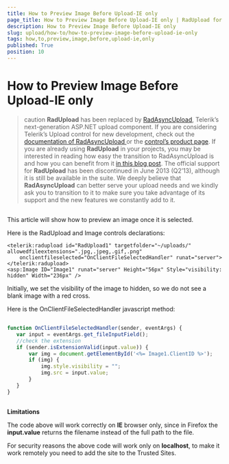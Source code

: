 ```yaml
---
title: How to Preview Image Before Upload-IE only
page_title: How to Preview Image Before Upload-IE only | RadUpload for ASP.NET AJAX Documentation
description: How to Preview Image Before Upload-IE only
slug: upload/how-to/how-to-preview-image-before-upload-ie-only
tags: how,to,preview,image,before,upload-ie,only
published: True
position: 10
---
```


# How to Preview Image Before Upload-IE only



>caution  **RadUpload** has been replaced by [RadAsyncUpload](https://demos.telerik.com/aspnet-ajax/asyncupload/examples/overview/defaultcs.aspx), Telerik’s next-generation ASP.NET upload component. If you are considering Telerik’s Upload control for new development, check out the [documentation of RadAsyncUpload ](https://www.telerik.com/help/aspnet-ajax/asyncupload-overview.html) or the [control’s product page](https://www.telerik.com/products/aspnet-ajax/asyncupload.aspx). If you are already using **RadUpload** in your projects, you may be interested in reading how easy the transition to RadAsyncUpload is and how you can benefit from it [in this blog post](https://blogs.telerik.com/blogs/12-12-05/the-case-of-telerik-s-new-old-asp.net-ajax-upload-control-radasyncupload). The official support for **RadUpload** has been discontinued in June 2013 (Q2’13), although it is still be available in the suite. We deeply believe that **RadAsyncUpload** can better serve your upload needs and we kindly ask you to transition to it to make sure you take advantage of its support and the new features we constantly add to it.
>


## 

This article will show how to preview an image once it is selected.

Here is the RadUpload and Image controls declarations:

````ASPNET
<telerik:radupload id="RadUpload1" targetfolder="~/uploads/" allowedfileextensions=".jpg,.jpeg,.gif,.png"
    onclientfileselected="OnClientFileSelectedHandler" runat="server"></telerik:radupload>
<asp:Image ID="Image1" runat="server" Height="56px" Style="visibility: hidden" Width="236px" />
````



Initially, we set the visibility of the image to hidden, so we do not see a blank image with a red cross.

Here is the OnClientFileSelectedHandler javascript method:

````JavaScript
	     	
function OnClientFileSelectedHandler(sender, eventArgs) { 
   var input = eventArgs.get_fileInputField();
   //check the extension    
   if (sender.isExtensionValid(input.value)) {
       var img = document.getElementById('<%= Image1.ClientID %>');
       if (img) {
           img.style.visibility = "";
           img.src = input.value;
       }
   }
} 
					
````



**Limitations**

The code above will work correctly on **IE** browser only, since in Firefox the **input.value** returns the filename instead of the full path to the file.

For security reasons the above code will work only on **localhost**, to make it work remotely you need to add the site to the Trusted Sites.
